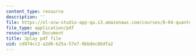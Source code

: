 ```yaml
---
content_type: resource
description: ''
file: https://ol-ocw-studio-app-qa.s3.amazonaws.com/courses/8-04-quantum-physics-i-spring-2016/cd974cc2a2d0b25a57e70bbdec86dfa2_BRFekCz4XQY.pdf
file_type: application/pdf
resourcetype: Document
title: 3play pdf file
uid: cd974cc2-a2d0-b25a-57e7-0bbdec86dfa2
---
```

